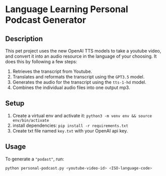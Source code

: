 # Language Learning Personal Podcast Generator

## Description
This pet project uses the new OpenAI TTS models to take a youtube video, and convert it into an audio resource in the language of your choosing. It does this by following a few steps:
1. Retrieves the transcript from Youtube.
2. Translates and reformats the transcript using the `GPT3.5` model.
3. Generates the audio for the transcript using the `tts-1-hd` model.
4. Combines the individual audio files into one output mp3.

## Setup
1. Create a virtual env and activate it: `python3 -m venv env && source env/bin/activate` 
2. install dependencies: `pip install -r requirements.txt`
3. Create txt file named `key.txt` with your OpenAI api key.

## Usage
To generate a `"podast"`, run:
```bash
python personal-podcast.py <youtube-video-id> <ISO-language-code>
```